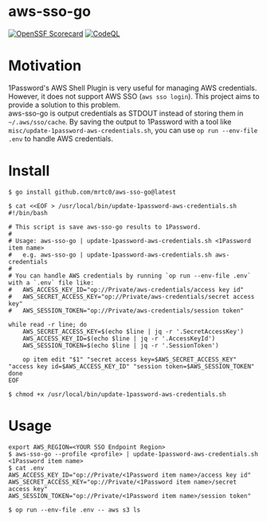 # aws-sso-go

[![OpenSSF Scorecard](https://api.securityscorecards.dev/projects/github.com/mrtc0/aws-sso-go/badge)](https://api.securityscorecards.dev/projects/github.com/mrtc0/aws-sso-go)
[![CodeQL](https://github.com/mrtc0/aws-sso-go/actions/workflows/codeql.yml/badge.svg)](https://github.com/mrtc0/aws-sso-go/actions/workflows/codeql.yml)

# Motivation

1Password's AWS Shell Plugin is very useful for managing AWS credentials. However, it does not support AWS SSO (`aws sso login`). This project aims to provide a solution to this problem.  
aws-sso-go is output credentials as STDOUT instead of storing them in `~/.aws/sso/cache`. By saving the output to 1Password with a tool like `misc/update-1password-aws-credentials.sh`, you can use `op run --env-file .env` to handle AWS credentials.

# Install

```shell
$ go install github.com/mrtc0/aws-sso-go@latest

$ cat <<EOF > /usr/local/bin/update-1password-aws-credentials.sh
#!/bin/bash

# This script is save aws-sso-go results to 1Password.
#
# Usage: aws-sso-go | update-1password-aws-credentials.sh <1Password item name>
#   e.g. aws-sso-go | update-1password-aws-credentials.sh aws-credentials
#
# You can handle AWS credentials by running `op run --env-file .env` with a `.env` file like:
#   AWS_ACCESS_KEY_ID="op://Private/aws-credentials/access key id"
#   AWS_SECRET_ACCESS_KEY="op://Private/aws-credentials/secret access key"
#   AWS_SESSION_TOKEN="op://Private/aws-credentials/session token"

while read -r line; do
    AWS_SECRET_ACCESS_KEY=$(echo $line | jq -r '.SecretAccessKey')
    AWS_ACCESS_KEY_ID=$(echo $line | jq -r '.AccessKeyId')
    AWS_SESSION_TOKEN=$(echo $line | jq -r '.SessionToken')

    op item edit "$1" "secret access key=$AWS_SECRET_ACCESS_KEY" "access key id=$AWS_ACCESS_KEY_ID" "session token=$AWS_SESSION_TOKEN"
done
EOF

$ chmod +x /usr/local/bin/update-1password-aws-credentials.sh
```

# Usage

```shell
export AWS_REGION=<YOUR SSO Endpoint Region>
$ aws-sso-go --profile <profile> | update-1password-aws-credentials.sh <1Password item name>
$ cat .env
AWS_ACCESS_KEY_ID="op://Private/<1Password item name>/access key id"
AWS_SECRET_ACCESS_KEY="op://Private/<1Password item name>/secret access key"
AWS_SESSION_TOKEN="op://Private/<1Password item name>/session token"

$ op run --env-file .env -- aws s3 ls
```
